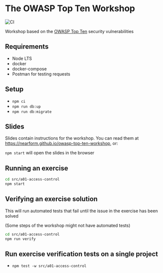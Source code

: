 # The OWASP Top Ten Workshop

![CI](https://github.com/nearform/owasp-top-ten-workshop/actions/workflows/ci.yml/badge.svg?event=push)

Workshop based on the [OWASP Top Ten](https://owasp.org/www-project-top-ten/) security vulnerabilities

## Requirements

- Node LTS
- docker
- docker-compose
- Postman for testing requests

## Setup

- `npm ci`
- `npm run db:up`
- `npm run db:migrate`

## Slides

Slides contain instructions for the workshop. You can read them at https://nearform.github.io/owasp-top-ten-workshop, or:

`npm start` will open the slides in the browser

## Running an exercise

```bash
cd src/a01-access-control
npm start
```

## Verifying an exercise solution

This will run automated tests that fail until the issue in the exercise has been solved

(Some steps of the workshop might not have automated tests)

```bash
cd src/a01-access-control
npm run verify
```

## Run exercise verification tests on a single project

- `npm test -w src/a01-access-control`

